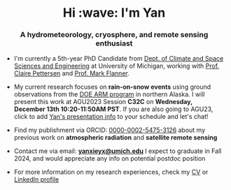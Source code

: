 <h1 align="center">Hi :wave: I'm Yan</h1>
<h3 align="center">A hydrometeorology, cryosphere, and remote sensing enthusiast</h3>

- I'm currently a 5th-year PhD Candidate from [Dept. of Climate and Space Sciences and Engineering](https://clasp.engin.umich.edu/) at University of Michigan, working with [Prof. Claire Pettersen](https://pettersen.engin.umich.edu/) and [Prof. Mark Flanner](https://flanner.engin.umich.edu/).
  
- My current research focuses on **rain-on-snow events** using ground observations from the [DOE ARM program](https://www.arm.gov/) in northern Alaska. I will present this work at AGU2023 Session **C32C** on **Wednesday, December 13th 10:20-11:50AM PST**. If you are also going to AGU23, click to add [Yan's presentation info](https://agu.confex.com/agu/fm23/meetingapp.cgi/Paper/1351504) to your schedule and let's chat!

- Find my publishment via ORCID: [0000-0002-5475-3126](https://orcid.org/0000-0002-5475-3126) about my previous work on **atmospheric radiation** and **satellite remote sensing**

- Contact me via email: **yanxieyx@umich.edu** I expect to graduate in Fall 2024, and would appreciate any info on potential postdoc position

- For more information on my research experiences, check my [CV](https://drive.google.com/file/d/1vACYzkPH8TVAz9OO-maGwMhESDTPR6ox/view?usp=sharing) or [LinkedIn profile](https://www.linkedin.com/in/yan-xie-b79548252/)
